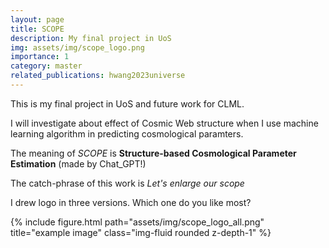 ```yaml
---
layout: page
title: SCOPE
description: My final project in UoS
img: assets/img/scope_logo.png
importance: 1
category: master
related_publications: hwang2023universe
---
```


This is my final project in UoS and future work for CLML.

I will investigate about effect of Cosmic Web structure when I use machine learning algorithm in predicting cosmological paramters.

The meaning of *SCOPE* is **Structure-based Cosmological Parameter Estimation** (made by Chat_GPT!)

The catch-phrase of this work is *Let's enlarge our scope*

I drew logo in three versions. Which one do you like most?
<div class="row">
    <div class="col-sm mt-3 mt-md-0">
        {% include figure.html path="assets/img/scope_logo_all.png" title="example image" class="img-fluid rounded z-depth-1" %}
    </div>
</div>
